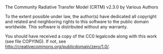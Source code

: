 The Community Radiative Transfer Model (CRTM) v2.3.0 by Various Authors

To the extent possible under law, the author(s) have dedicated all
copyright and related and neighboring rights to this software to the
public domain worldwide. This software is distributed without any
warranty.

You should have received a copy of the CC0 legalcode along with this
work (see file COPYING).
If not, see <http://creativecommons.org/publicdomain/zero/1.0/>.